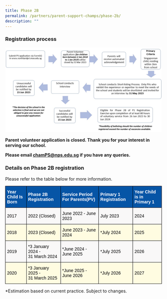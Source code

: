 ```yaml
---
title: Phase 2B
permalink: /partners/parent-support-champs/phase-2b/
description: ""
---
```

### Registration process

![](/images/ph2b%20flow%20chart.jpg)

**Parent volunteer application is closed. Thank you for your interest in serving our school.**

**Please email [chamPS@nps.edu.sg](chamPS@nps.edu.sg) if you have any queries.**

### Details on Phase 2B registration

Please refer to the table below for more information.

<style type="text/css">
.tg  {border-collapse:collapse;border-spacing:0;}
.tg td{border-color:black;border-style:solid;border-width:1px;font-family:Arial, sans-serif;font-size:14px;
  overflow:hidden;padding:10px 5px;word-break:normal;}
.tg th{border-color:black;border-style:solid;border-width:1px;font-family:Arial, sans-serif;font-size:14px;
  font-weight:normal;overflow:hidden;padding:10px 5px;word-break:normal;}
.tg .tg-uwcm{background-color:#0655A6;color:#FFF;font-weight:bold;text-align:left;vertical-align:middle}
.tg .tg-ajvh{background-color:#F9F8F8;text-align:left;vertical-align:middle}
.tg .tg-dizv{background-color:#FFFCE1;text-align:left;vertical-align:middle}
</style>
<table class="tg">
<thead>
  <tr>
    <th class="tg-uwcm"><span style="font-weight:bold;color:#FFF;background-color:#0655A6">Year Child Is Born</span></th>
    <th class="tg-uwcm"><span style="font-weight:bold;color:#FFF;background-color:#0655A6">Phase 2B Registration</span></th>
    <th class="tg-uwcm"><span style="font-weight:bold;color:#FFF;background-color:#0655A6">Service Period For Parents(PV)</span></th>
    <th class="tg-uwcm"><span style="font-weight:bold;color:#FFF;background-color:#0655A6">Primary 1 Registration</span></th>
    <th class="tg-uwcm"><span style="font-weight:bold;color:#FFF;background-color:#0655A6">Year Child is in Primary 1</span></th>
  </tr>
</thead>
<tbody>
  <tr>
    <td class="tg-ajvh"><span style="color:#000;background-color:#F9F8F8">2017</span></td>
    <td class="tg-ajvh"><span style="color:#000;background-color:#F9F8F8">2022 (Closed) </span></td>
    <td class="tg-ajvh"><span style="color:#000;background-color:#F9F8F8">June 2022 - June 2023 </span></td>
    <td class="tg-ajvh"><span style="color:#000;background-color:#F9F8F8">July 2023 </span></td>
    <td class="tg-ajvh"><span style="color:#000;background-color:#F9F8F8">2024</span></td>
  </tr>
  <tr>
    <td class="tg-dizv"><span style="color:#000;background-color:#FFFCE1">2018</span></td>
    <td class="tg-dizv"><span style="color:#000;background-color:#FFFCE1">2023 (Closed) </span></td>
    <td class="tg-dizv"><span style="color:#000;background-color:#FFFCE1">June 2023 - June 2024 </span></td>
    <td class="tg-dizv"><span style="color:#000;background-color:#FFFCE1">*July 2024</span></td>
    <td class="tg-dizv"><span style="color:#000;background-color:#FFFCE1"> 2025</span></td>
  </tr>
  <tr>
    <td class="tg-ajvh"><span style="color:#000;background-color:#F9F8F8">2019</span></td>
    <td class="tg-ajvh"><span style="color:#000;background-color:#F9F8F8">*3 January 2024 - </span><br><span style="color:#000;background-color:#F9F8F8">31 March 2024</span></td>
    <td class="tg-ajvh"><span style="color:#000;background-color:#F9F8F8">*June 2024 - June 2025  </span></td>
    <td class="tg-ajvh"><span style="color:#000;background-color:#F9F8F8">*July 2025</span></td>
    <td class="tg-ajvh"><span style="color:#000;background-color:#F9F8F8"> 2026</span></td>
  </tr>
  <tr>
    <td class="tg-dizv"><span style="color:#000;background-color:#FFFCE1">2020 </span></td>
    <td class="tg-dizv"><span style="color:#000;background-color:#FFFCE1">*3 January 2025 - </span><br><span style="color:#000;background-color:#FFFCE1">31 March 2025 </span></td>
    <td class="tg-dizv"><span style="color:#000;background-color:#FFFCE1">*June 2025 - June 2026</span></td>
    <td class="tg-dizv"><span style="color:#000;background-color:#FFFCE1">*July 2026 </span></td>
    <td class="tg-dizv"><span style="color:#000;background-color:#FFFCE1"> 2027</span></td>
  </tr>
</tbody>
</table>

*Estimation based on current practice. Subject to changes.